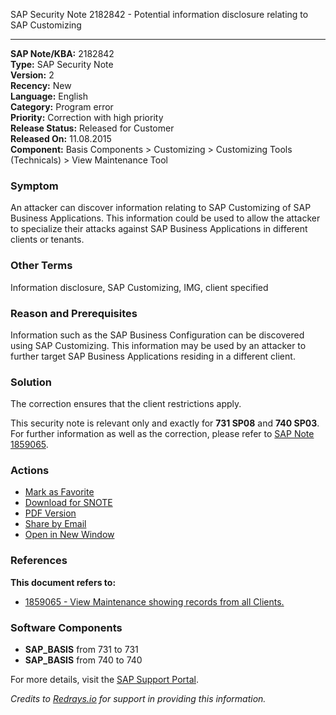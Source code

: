 SAP Security Note 2182842 - Potential information disclosure relating to SAP Customizing

---

**SAP Note/KBA:** 2182842  
**Type:** SAP Security Note  
**Version:** 2  
**Recency:** New  
**Language:** English  
**Category:** Program error  
**Priority:** Correction with high priority  
**Release Status:** Released for Customer  
**Released On:** 11.08.2015  
**Component:** Basis Components > Customizing > Customizing Tools (Technicals) > View Maintenance Tool

### Symptom
An attacker can discover information relating to SAP Customizing of SAP Business Applications. This information could be used to allow the attacker to specialize their attacks against SAP Business Applications in different clients or tenants.

### Other Terms
Information disclosure, SAP Customizing, IMG, client specified

### Reason and Prerequisites
Information such as the SAP Business Configuration can be discovered using SAP Customizing. This information may be used by an attacker to further target SAP Business Applications residing in a different client.

### Solution
The correction ensures that the client restrictions apply.

This security note is relevant only and exactly for **731 SP08** and **740 SP03**. For further information as well as the correction, please refer to [SAP Note 1859065](https://me.sap.com/notes/1859065).

### Actions
- [Mark as Favorite](#)
- [Download for SNOTE](https://notesdownloads.sap.com/note/0040000018115012017)
- [PDF Version](https://userapps.support.sap.com/sap/support/sfm/notes/print/0002182842?language=en-US&token=9648298AF9F1247BBB068AD15B09F168)
- [Share by Email](#)
- [Open in New Window](#)

### References
**This document refers to:**
- [1859065 - View Maintenance showing records from all Clients.](https://me.sap.com/notes/1859065)

### Software Components
- **SAP_BASIS** from 731 to 731
- **SAP_BASIS** from 740 to 740

For more details, visit the [SAP Support Portal](https://me.sap.com/).

*Credits to [Redrays.io](https://redrays.io) for support in providing this information.*